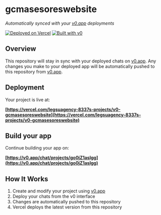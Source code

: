 # gcmasesoreswebsite

*Automatically synced with your [v0.app](https://v0.app) deployments*

[![Deployed on Vercel](https://img.shields.io/badge/Deployed%20on-Vercel-black?style=for-the-badge&logo=vercel)](https://vercel.com/legsuagency-8337s-projects/v0-gcmasesoreswebsite)
[![Built with v0](https://img.shields.io/badge/Built%20with-v0.app-black?style=for-the-badge)](https://v0.app/chat/projects/go0jZ1aslgg)

## Overview

This repository will stay in sync with your deployed chats on [v0.app](https://v0.app).
Any changes you make to your deployed app will be automatically pushed to this repository from [v0.app](https://v0.app).

## Deployment

Your project is live at:

**[https://vercel.com/legsuagency-8337s-projects/v0-gcmasesoreswebsite](https://vercel.com/legsuagency-8337s-projects/v0-gcmasesoreswebsite)**

## Build your app

Continue building your app on:

**[https://v0.app/chat/projects/go0jZ1aslgg](https://v0.app/chat/projects/go0jZ1aslgg)**

## How It Works

1. Create and modify your project using [v0.app](https://v0.app)
2. Deploy your chats from the v0 interface
3. Changes are automatically pushed to this repository
4. Vercel deploys the latest version from this repository